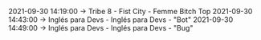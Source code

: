 2021-09-30 14:19:00 -> Tribe 8 - Fist City - Femme Bitch Top
2021-09-30 14:43:00 -> Inglés para Devs - Inglés para Devs - "Bot"
2021-09-30 14:49:00 -> Inglés para Devs - Inglés para Devs - "Bug"
